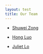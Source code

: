 ```yaml
---
layout: test
title: Our Team
---
```


- [Shuwei Zong](shuwei.zong.html)

- [Hong Luo](hong.luo.html)

- [Juliet Lo](juliet.lo.html)

